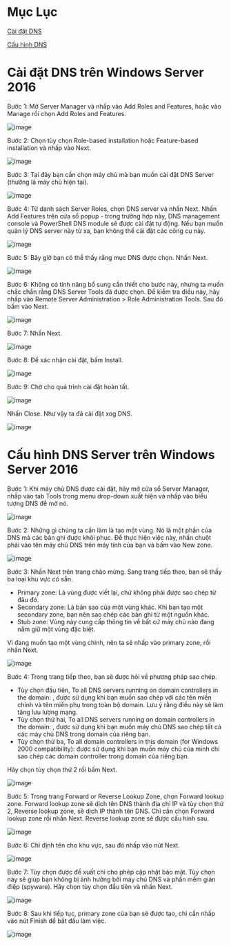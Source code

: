 # Mục Lục

[Cài đặt DNS](#caidat)

[Cấu hình DNS](#cauhinh)

<a name="caidat"></a>

# Cài đặt DNS trên Windows Server 2016

Bước 1: Mở Server Manager và nhấp vào Add Roles and Features, hoặc vào Manage rồi chọn Add Roles and Features.

![image](https://user-images.githubusercontent.com/111716161/189834895-2d3d7f8b-7277-4be7-b5c9-11a121724a76.png)

Bước 2: Chọn tùy chọn Role-based installation hoặc Feature-based installation và nhấp vào Next.

![image](https://user-images.githubusercontent.com/111716161/189835216-ef7e2960-f06d-4fc0-8e65-ded0dd1bb481.png)

Bước 3: Tại đây bạn cần chọn máy chủ mà bạn muốn cài đặt DNS Server (thường là máy chủ hiện tại).

![image](https://user-images.githubusercontent.com/111716161/189835324-3c36c480-2fa9-416c-b1a2-ea3a7e5027fc.png)

Bước 4: Từ danh sách Server Roles, chọn DNS server và nhấn Next. Nhấn Add Features trên cửa sổ popup - trong trường hợp này, DNS management console và PowerShell DNS module sẽ được cài đặt tự động. Nếu bạn muốn quản lý DNS server này từ xa, bạn không thể cài đặt các công cụ này.

![image](https://user-images.githubusercontent.com/111716161/189835573-ded1c968-576f-401a-adf9-deaa80bb56e4.png)

Bước 5: Bây giờ bạn có thể thấy rằng mục DNS được chọn. Nhấn Next.

![image](https://user-images.githubusercontent.com/111716161/189835770-ea7c744a-bf93-4ebd-ab46-282054fa1a5e.png)

Bước 6: Không có tính năng bổ sung cần thiết cho bước này, nhưng ta muốn chắc chắn rằng DNS Server Tools đã được chọn. Để kiểm tra điều này, hãy nhấp vào Remote Server Administration > Role Administration Tools. Sau đó bấm vào Next.

![image](https://user-images.githubusercontent.com/111716161/189836118-be96cc1e-5282-4b1a-a2a1-adb1272c261a.png)

Bước 7: Nhấn Next.

![image](https://user-images.githubusercontent.com/111716161/189836347-a929f02c-a96d-4fe6-8b24-718dc802566f.png)

Bước 8: Để xác nhận cài đặt, bấm Install.

![image](https://user-images.githubusercontent.com/111716161/189836415-be824976-5287-4a10-b62b-b846fc90e578.png)

Bước 9: Chờ cho quá trình cài đặt hoàn tất. 

![image](https://user-images.githubusercontent.com/111716161/189836641-4e01dc8a-4ea6-447a-b98f-a7434adf458a.png)

Nhấn Close. Như vậy ta đã cài đặt xog DNS. 

![image](https://user-images.githubusercontent.com/111716161/189836769-7b184513-026e-4255-aa75-8afd00e270e8.png)

<a name="cauhinh"></a>

# Cấu hình DNS Server trên Windows Server 2016

Bước 1: Khi máy chủ DNS được cài đặt, hãy mở cửa sổ Server Manager, nhấp vào tab Tools trong menu drop-down xuất hiện và nhấp vào biểu tượng DNS để mở nó.

![image](https://user-images.githubusercontent.com/111716161/189845704-96e2cb38-befe-4525-89c3-f03f8d501337.png)

Bước 2: Những gì chúng ta cần làm là tạo một vùng. Nó là một phần của DNS mà các bản ghi được khôi phục. Để thực hiện việc này, nhấn chuột phải vào tên máy chủ DNS trên máy tính của bạn và bấm vào New zone.

![image](https://user-images.githubusercontent.com/111716161/189845271-746aa376-9d59-4caf-b9b2-0d0436df021a.png)

Bước 3: Nhấn Next trên trang chào mừng. Sang trang tiếp theo, bạn sẽ thấy ba loại khu vực có sẵn.

- Primary zone: Là vùng được viết lại, chứ không phải được sao chép từ đâu đó.
- Secondary zone: Là bản sao của một vùng khác. Khi bạn tạo một secondary zone, bạn nên sao chép các bản ghi từ một nguồn khác.
- Stub zone: Vùng này cung cấp thông tin về bất cứ máy chủ nào đang nắm giữ một vùng đặc biệt.

Vì đang muốn tạo một vùng chính, nên ta sẽ nhấp vào primary zone, rồi nhấn Next.

![image](https://user-images.githubusercontent.com/111716161/189845370-6b8555c0-d7ae-498b-99fd-f75a35d6292d.png)

Bước 4: Trong trang tiếp theo, bạn sẽ được hỏi về phương pháp sao chép.

- Tùy chọn đầu tiên, To all DNS servers running on domain controllers in the domain: <domain name>, được sử dụng khi bạn muốn sao chép với các tên miền chính và tên miền phụ trong toàn bộ domain. Lưu ý rằng điều này sẽ làm tăng lưu lượng mạng.
- Tùy chọn thứ hai, To all DNS servers running on domain controllers in the domain: <domain name>, được sử dụng khi bạn muốn máy chủ DNS sao chép tất cả các máy chủ DNS trong domain của riêng bạn.
- Tùy chọn thứ ba, To all domain controllers in this domain (for Windows 2000 compatibility): <domain name> được sử dụng khi bạn muốn máy chủ của mình chỉ sao chép các domain controller trong domain của riêng bạn.

Hãy chọn tùy chọn thứ 2 rồi bấm Next.

![image](https://user-images.githubusercontent.com/111716161/189844703-c66fe70a-1baa-4b8b-a1b2-6798a56b563a.png)

Bước 5: Trong trang Forward or Reverse Lookup Zone, chọn Forward lookup zone. Forward lookup zone sẽ dịch tên DNS thành địa chỉ IP và tùy chọn thứ 2, Reverse lookup zone, sẽ dịch IP thành tên DNS. Chỉ cần chọn Forward lookup zone rồi nhấn Next. Reverse lookup zone sẽ được cấu hình sau.

![image](https://user-images.githubusercontent.com/111716161/189837831-6d88ceac-e87d-4458-bda9-1ab6c1ab4ae5.png)

Bước 6: Chỉ định tên cho khu vực, sau đó nhấp vào nút Next.

![image](https://user-images.githubusercontent.com/111716161/189838204-18f08658-6a5c-4ec5-a6ee-147a7fb9029c.png)

Bước 7:  Tùy chọn được đề xuất chỉ cho phép cập nhật bảo mật. Tùy chọn này sẽ giúp bạn không bị ảnh hưởng bởi máy chủ DNS và phần mềm gián điệp (spyware). Hãy chọn tùy chọn đầu tiên và nhấn Next.

![image](https://user-images.githubusercontent.com/111716161/189845928-d4550196-6121-4192-a5d1-eb83b98347b5.png)

Bước 8: Sau khi tiếp tục, primary zone của bạn sẽ được tạo, chỉ cần nhấp vào nút Finish để bắt đầu làm việc.
  
![image](https://user-images.githubusercontent.com/111716161/189846151-80027442-af98-4214-8152-4a99fa08c553.png)

